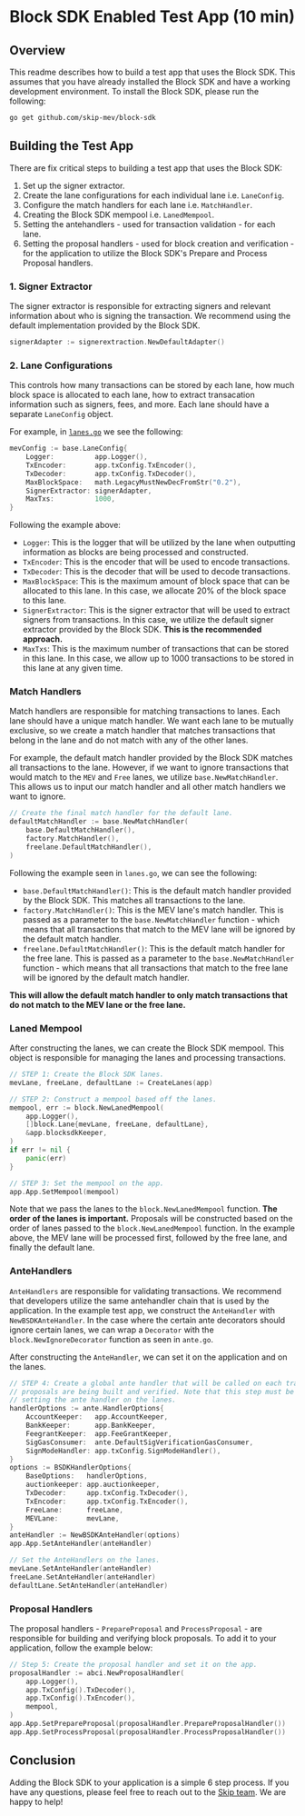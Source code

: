 # Block SDK Enabled Test App (10 min)

## Overview

This readme describes how to build a test app that uses the Block SDK. This assumes that you have already installed the Block SDK and have a working development environment. To install the Block SDK, please run the following:

```bash
go get github.com/skip-mev/block-sdk
```

## Building the Test App

There are fix critical steps to building a test app that uses the Block SDK:

1. Set up the signer extractor.
2. Create the lane configurations for each individual lane i.e. `LaneConfig`.
3. Configure the match handlers for each lane i.e. `MatchHandler`.
4. Creating the Block SDK mempool i.e. `LanedMempool`.
5. Setting the antehandlers - used for transaction validation - for each lane.
6. Setting the proposal handlers - used for block creation and verification - for the application to utilize the Block SDK's Prepare and Process Proposal handlers.

### 1. Signer Extractor

The signer extractor is responsible for extracting signers and relevant information about who is signing the transaction. We recommend using the default implementation provided by the Block SDK. 

```go
signerAdapter := signerextraction.NewDefaultAdapter()
```

### 2. Lane Configurations

This controls how many transactions can be stored by each lane, how much block space is allocated to each lane, how to extract transacation information such as signers, fees, and more. Each lane should have a separate `LaneConfig` object.

For example, in [`lanes.go`](./lanes.go) we see the following:

```go
mevConfig := base.LaneConfig{
	Logger:          app.Logger(),
	TxEncoder:       app.txConfig.TxEncoder(),
	TxDecoder:       app.txConfig.TxDecoder(),
	MaxBlockSpace:   math.LegacyMustNewDecFromStr("0.2"),
	SignerExtractor: signerAdapter,
	MaxTxs:          1000,
}
```

Following the example above:

* `Logger`: This is the logger that will be utilized by the lane when outputting information as blocks are being processed and constructed. 
* `TxEncoder`: This is the encoder that will be used to encode transactions.
* `TxDecoder`: This is the decoder that will be used to decode transactions.
* `MaxBlockSpace`: This is the maximum amount of block space that can be allocated to this lane. In this case, we allocate 20% of the block space to this lane.
* `SignerExtractor`: This is the signer extractor that will be used to extract signers from transactions. In this case, we utilize the default signer extractor provided by the Block SDK. **This is the recommended approach.**
* `MaxTxs`: This is the maximum number of transactions that can be stored in this lane. In this case, we allow up to 1000 transactions to be stored in this lane at any given time.

### Match Handlers

Match handlers are responsible for matching transactions to lanes. Each lane should have a unique match handler. We want each lane to be mutually exclusive, so we create a match handler that matches transactions that belong in the lane and do not match with any of the other lanes.

For example, the default match handler provided by the Block SDK matches all transactions to the lane. However, if we want to ignore transactions that would match to the `MEV` and `Free` lanes, we utilize `base.NewMatchHandler`. This allows us to input our match handler and all other match handlers we want to ignore. 

```go
// Create the final match handler for the default lane.
defaultMatchHandler := base.NewMatchHandler(
	base.DefaultMatchHandler(),
	factory.MatchHandler(),
	freelane.DefaultMatchHandler(),
)
```

Following the example seen in `lanes.go`, we can see the following:

* `base.DefaultMatchHandler()`: This is the default match handler provided by the Block SDK. This matches all transactions to the lane.
* `factory.MatchHandler()`: This is the MEV lane's match handler. This is passed as a parameter to the `base.NewMatchHandler` function - which means that all transactions that match to the MEV lane will be ignored by the default match handler.
* `freelane.DefaultMatchHandler()`: This is the default match handler for the free lane. This is passed as a parameter to the `base.NewMatchHandler` function - which means that all transactions that match to the free lane will be ignored by the default match handler.

**This will allow the default match handler to only match transactions that do not match to the MEV lane or the free lane.**

### Laned Mempool

After constructing the lanes, we can create the Block SDK mempool. This object is responsible for managing the lanes and processing transactions. 

```go
// STEP 1: Create the Block SDK lanes.
mevLane, freeLane, defaultLane := CreateLanes(app)

// STEP 2: Construct a mempool based off the lanes.
mempool, err := block.NewLanedMempool(
	app.Logger(),
	[]block.Lane{mevLane, freeLane, defaultLane},
	&app.blocksdkKeeper,
)
if err != nil {
	panic(err)
}

// STEP 3: Set the mempool on the app.
app.App.SetMempool(mempool)
```

Note that we pass the lanes to the `block.NewLanedMempool` function. **The order of the lanes is important.** Proposals will be constructed based on the order of lanes passed to the `block.NewLanedMempool` function. In the example above, the MEV lane will be processed first, followed by the free lane, and finally the default lane.

### AnteHandlers

`AnteHandlers` are responsible for validating transactions. We recommend that developers utilize the same antehandler chain that is used by the application. In the example test app, we construct the `AnteHandler` with `NewBSDKAnteHandler`. In the case where the certain ante decorators should ignore certain lanes, we can wrap a `Decorator` with the `block.NewIgnoreDecorator` function as seen in `ante.go`.

After constructing the `AnteHandler`, we can set it on the application and on the lanes.

```go
// STEP 4: Create a global ante handler that will be called on each transaction when
// proposals are being built and verified. Note that this step must be done before
// setting the ante handler on the lanes.
handlerOptions := ante.HandlerOptions{
	AccountKeeper:   app.AccountKeeper,
	BankKeeper:      app.BankKeeper,
	FeegrantKeeper:  app.FeeGrantKeeper,
	SigGasConsumer:  ante.DefaultSigVerificationGasConsumer,
	SignModeHandler: app.txConfig.SignModeHandler(),
}
options := BSDKHandlerOptions{
	BaseOptions:   handlerOptions,
	auctionkeeper: app.auctionkeeper,
	TxDecoder:     app.txConfig.TxDecoder(),
	TxEncoder:     app.txConfig.TxEncoder(),
	FreeLane:      freeLane,
	MEVLane:       mevLane,
}
anteHandler := NewBSDKAnteHandler(options)
app.App.SetAnteHandler(anteHandler)

// Set the AnteHandlers on the lanes.
mevLane.SetAnteHandler(anteHandler)
freeLane.SetAnteHandler(anteHandler)
defaultLane.SetAnteHandler(anteHandler)
```

### Proposal Handlers

The proposal handlers - `PrepareProposal` and `ProcessProposal` - are responsible for building and verifying block proposals. To add it to your application, follow the example below:

```go
// Step 5: Create the proposal handler and set it on the app.
proposalHandler := abci.NewProposalHandler(
	app.Logger(),
	app.TxConfig().TxDecoder(),
	app.TxConfig().TxEncoder(),
	mempool,
)
app.App.SetPrepareProposal(proposalHandler.PrepareProposalHandler())
app.App.SetProcessProposal(proposalHandler.ProcessProposalHandler())
```

## Conclusion

Adding the Block SDK to your application is a simple 6 step process. If you have any questions, please feel free to reach out to the [Skip team](https://skip.money/contact). We are happy to help!
